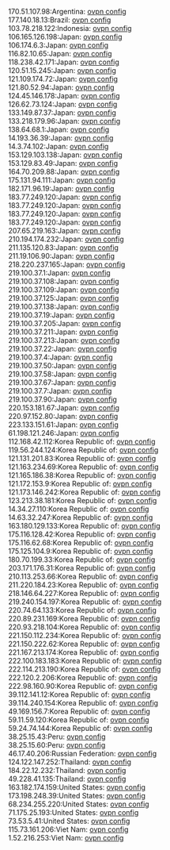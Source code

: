 170.51.107.98:Argentina: [ovpn config](vpn/170_51_107_98.ovpn)  
177.140.18.13:Brazil: [ovpn config](vpn/177_140_18_13.ovpn)  
103.78.218.122:Indonesia: [ovpn config](vpn/103_78_218_122.ovpn)  
106.165.126.198:Japan: [ovpn config](vpn/106_165_126_198.ovpn)  
106.174.6.3:Japan: [ovpn config](vpn/106_174_6_3.ovpn)  
116.82.10.65:Japan: [ovpn config](vpn/116_82_10_65.ovpn)  
118.238.42.171:Japan: [ovpn config](vpn/118_238_42_171.ovpn)  
120.51.15.245:Japan: [ovpn config](vpn/120_51_15_245.ovpn)  
121.109.174.72:Japan: [ovpn config](vpn/121_109_174_72.ovpn)  
121.80.52.94:Japan: [ovpn config](vpn/121_80_52_94.ovpn)  
124.45.146.178:Japan: [ovpn config](vpn/124_45_146_178.ovpn)  
126.62.73.124:Japan: [ovpn config](vpn/126_62_73_124.ovpn)  
133.149.87.37:Japan: [ovpn config](vpn/133_149_87_37.ovpn)  
133.218.179.96:Japan: [ovpn config](vpn/133_218_179_96.ovpn)  
138.64.68.1:Japan: [ovpn config](vpn/138_64_68_1.ovpn)  
14.193.36.39:Japan: [ovpn config](vpn/14_193_36_39.ovpn)  
14.3.74.102:Japan: [ovpn config](vpn/14_3_74_102.ovpn)  
153.129.103.138:Japan: [ovpn config](vpn/153_129_103_138.ovpn)  
153.129.83.49:Japan: [ovpn config](vpn/153_129_83_49.ovpn)  
164.70.209.88:Japan: [ovpn config](vpn/164_70_209_88.ovpn)  
175.131.94.111:Japan: [ovpn config](vpn/175_131_94_111.ovpn)  
182.171.96.19:Japan: [ovpn config](vpn/182_171_96_19.ovpn)  
183.77.249.120:Japan: [ovpn config](vpn/183_77_249_120.ovpn)  
183.77.249.120:Japan: [ovpn config](vpn/183_77_249_120.ovpn)  
183.77.249.120:Japan: [ovpn config](vpn/183_77_249_120.ovpn)  
183.77.249.120:Japan: [ovpn config](vpn/183_77_249_120.ovpn)  
207.65.219.163:Japan: [ovpn config](vpn/207_65_219_163.ovpn)  
210.194.174.232:Japan: [ovpn config](vpn/210_194_174_232.ovpn)  
211.135.120.83:Japan: [ovpn config](vpn/211_135_120_83.ovpn)  
211.19.106.90:Japan: [ovpn config](vpn/211_19_106_90.ovpn)  
218.220.237.165:Japan: [ovpn config](vpn/218_220_237_165.ovpn)  
219.100.37.1:Japan: [ovpn config](vpn/219_100_37_1.ovpn)  
219.100.37.108:Japan: [ovpn config](vpn/219_100_37_108.ovpn)  
219.100.37.109:Japan: [ovpn config](vpn/219_100_37_109.ovpn)  
219.100.37.125:Japan: [ovpn config](vpn/219_100_37_125.ovpn)  
219.100.37.138:Japan: [ovpn config](vpn/219_100_37_138.ovpn)  
219.100.37.19:Japan: [ovpn config](vpn/219_100_37_19.ovpn)  
219.100.37.205:Japan: [ovpn config](vpn/219_100_37_205.ovpn)  
219.100.37.211:Japan: [ovpn config](vpn/219_100_37_211.ovpn)  
219.100.37.213:Japan: [ovpn config](vpn/219_100_37_213.ovpn)  
219.100.37.22:Japan: [ovpn config](vpn/219_100_37_22.ovpn)  
219.100.37.4:Japan: [ovpn config](vpn/219_100_37_4.ovpn)  
219.100.37.50:Japan: [ovpn config](vpn/219_100_37_50.ovpn)  
219.100.37.58:Japan: [ovpn config](vpn/219_100_37_58.ovpn)  
219.100.37.67:Japan: [ovpn config](vpn/219_100_37_67.ovpn)  
219.100.37.7:Japan: [ovpn config](vpn/219_100_37_7.ovpn)  
219.100.37.90:Japan: [ovpn config](vpn/219_100_37_90.ovpn)  
220.153.181.67:Japan: [ovpn config](vpn/220_153_181_67.ovpn)  
220.97.152.80:Japan: [ovpn config](vpn/220_97_152_80.ovpn)  
223.133.151.61:Japan: [ovpn config](vpn/223_133_151_61.ovpn)  
61.198.121.246:Japan: [ovpn config](vpn/61_198_121_246.ovpn)  
112.168.42.112:Korea Republic of: [ovpn config](vpn/112_168_42_112.ovpn)  
119.56.244.124:Korea Republic of: [ovpn config](vpn/119_56_244_124.ovpn)  
121.131.201.83:Korea Republic of: [ovpn config](vpn/121_131_201_83.ovpn)  
121.163.234.69:Korea Republic of: [ovpn config](vpn/121_163_234_69.ovpn)  
121.165.186.38:Korea Republic of: [ovpn config](vpn/121_165_186_38.ovpn)  
121.172.153.9:Korea Republic of: [ovpn config](vpn/121_172_153_9.ovpn)  
121.173.146.242:Korea Republic of: [ovpn config](vpn/121_173_146_242.ovpn)  
123.213.38.181:Korea Republic of: [ovpn config](vpn/123_213_38_181.ovpn)  
14.34.27.110:Korea Republic of: [ovpn config](vpn/14_34_27_110.ovpn)  
14.63.32.247:Korea Republic of: [ovpn config](vpn/14_63_32_247.ovpn)  
163.180.129.133:Korea Republic of: [ovpn config](vpn/163_180_129_133.ovpn)  
175.116.128.42:Korea Republic of: [ovpn config](vpn/175_116_128_42.ovpn)  
175.116.62.68:Korea Republic of: [ovpn config](vpn/175_116_62_68.ovpn)  
175.125.104.9:Korea Republic of: [ovpn config](vpn/175_125_104_9.ovpn)  
180.70.199.33:Korea Republic of: [ovpn config](vpn/180_70_199_33.ovpn)  
203.171.176.31:Korea Republic of: [ovpn config](vpn/203_171_176_31.ovpn)  
210.113.253.66:Korea Republic of: [ovpn config](vpn/210_113_253_66.ovpn)  
211.220.184.23:Korea Republic of: [ovpn config](vpn/211_220_184_23.ovpn)  
218.146.64.227:Korea Republic of: [ovpn config](vpn/218_146_64_227.ovpn)  
219.240.154.197:Korea Republic of: [ovpn config](vpn/219_240_154_197.ovpn)  
220.74.64.133:Korea Republic of: [ovpn config](vpn/220_74_64_133.ovpn)  
220.89.231.169:Korea Republic of: [ovpn config](vpn/220_89_231_169.ovpn)  
220.93.218.104:Korea Republic of: [ovpn config](vpn/220_93_218_104.ovpn)  
221.150.112.234:Korea Republic of: [ovpn config](vpn/221_150_112_234.ovpn)  
221.150.222.62:Korea Republic of: [ovpn config](vpn/221_150_222_62.ovpn)  
221.167.213.174:Korea Republic of: [ovpn config](vpn/221_167_213_174.ovpn)  
222.100.183.183:Korea Republic of: [ovpn config](vpn/222_100_183_183.ovpn)  
222.114.213.190:Korea Republic of: [ovpn config](vpn/222_114_213_190.ovpn)  
222.120.2.206:Korea Republic of: [ovpn config](vpn/222_120_2_206.ovpn)  
222.98.160.90:Korea Republic of: [ovpn config](vpn/222_98_160_90.ovpn)  
39.112.141.12:Korea Republic of: [ovpn config](vpn/39_112_141_12.ovpn)  
39.114.240.154:Korea Republic of: [ovpn config](vpn/39_114_240_154.ovpn)  
49.169.156.7:Korea Republic of: [ovpn config](vpn/49_169_156_7.ovpn)  
59.11.59.120:Korea Republic of: [ovpn config](vpn/59_11_59_120.ovpn)  
59.24.74.144:Korea Republic of: [ovpn config](vpn/59_24_74_144.ovpn)  
38.25.15.43:Peru: [ovpn config](vpn/38_25_15_43.ovpn)  
38.25.15.60:Peru: [ovpn config](vpn/38_25_15_60.ovpn)  
46.17.40.206:Russian Federation: [ovpn config](vpn/46_17_40_206.ovpn)  
124.122.147.252:Thailand: [ovpn config](vpn/124_122_147_252.ovpn)  
184.22.12.232:Thailand: [ovpn config](vpn/184_22_12_232.ovpn)  
49.228.41.135:Thailand: [ovpn config](vpn/49_228_41_135.ovpn)  
163.182.174.159:United States: [ovpn config](vpn/163_182_174_159.ovpn)  
173.198.248.39:United States: [ovpn config](vpn/173_198_248_39.ovpn)  
68.234.255.220:United States: [ovpn config](vpn/68_234_255_220.ovpn)  
71.175.25.193:United States: [ovpn config](vpn/71_175_25_193.ovpn)  
73.53.5.41:United States: [ovpn config](vpn/73_53_5_41.ovpn)  
115.73.161.206:Viet Nam: [ovpn config](vpn/115_73_161_206.ovpn)  
1.52.216.253:Viet Nam: [ovpn config](vpn/1_52_216_253.ovpn)  
